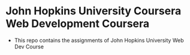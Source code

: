 # John Hopkins University Coursera Web Development Coursera
-   This repo contains the assignments of John Hopkins University Web Dev Course